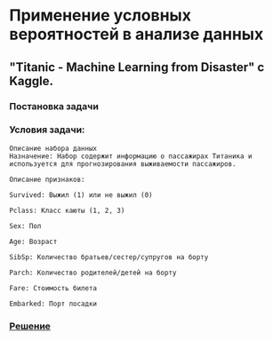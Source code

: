 # Применение условных вероятностей в анализе данных

## "Titanic - Machine Learning from Disaster" с Kaggle.

### Постановка задачи

### Условия задачи:
    Описание набора данных
    Назначение: Набор содержит информацию о пассажирах Титаника и используется для прогнозирования выживаемости пассажиров.

    Описание признаков:

    Survived: Выжил (1) или не выжил (0)

    Pclass: Класс каюты (1, 2, 3)

    Sex: Пол

    Age: Возраст

    SibSp: Количество братьев/сестер/супругов на борту

    Parch: Количество родителей/детей на борту

    Fare: Стоимость билета

    Embarked: Порт посадки

### [Решение](task.py)